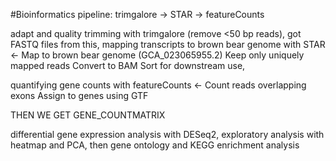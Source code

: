 #Bioinformatics pipeline:  trimgalore → STAR → featureCounts

adapt and quality trimming with trimgalore (remove <50 bp reads), got FASTQ files from this, mapping transcripts to brown bear genome with STAR <- Map to brown bear genome (GCA_023065955.2)
  Keep only uniquely mapped reads
Convert to BAM
Sort for downstream use,

quantifying gene counts with featureCounts <- Count reads overlapping exons
Assign to genes using GTF

THEN WE GET GENE_COUNTMATRIX

differential gene expression analysis with DESeq2, exploratory analysis with heatmap and PCA, then gene ontology and KEGG enrichment analysis

